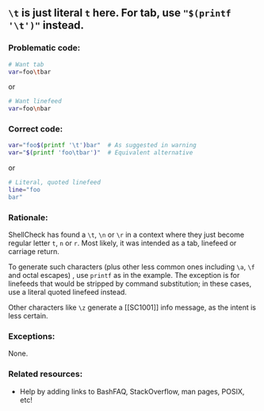 ## `\t` is just literal `t` here. For tab, use `"$(printf '\t')"` instead.

### Problematic code:

```sh
# Want tab
var=foo\tbar
```

or

```sh
# Want linefeed
var=foo\nbar
```

### Correct code:

```sh
var="foo$(printf '\t')bar"  # As suggested in warning
var="$(printf 'foo\tbar')"  # Equivalent alternative
```

or
```sh
# Literal, quoted linefeed
line="foo
bar"
```
### Rationale:

ShellCheck has found a `\t`, `\n` or `\r` in a context where they just become regular letter `t`, `n` or `r`. Most likely, it was intended as a tab, linefeed or carriage return.

To generate such characters (plus other less common ones including `\a`, `\f` and octal escapes) , use `printf` as in the example. The exception is for linefeeds that would be stripped by command substitution; in these cases, use a literal quoted linefeed instead.

Other characters like `\z` generate a [[SC1001]] info message, as the intent is less certain.

### Exceptions:

None.

### Related resources:

* Help by adding links to BashFAQ, StackOverflow, man pages, POSIX, etc!